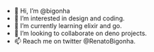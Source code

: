 - 👋 Hi, I’m @bigonha
- 👀 I’m interested in design and coding.
- 🌱 I’m currently learning elixir and go.
- 💞️ I’m looking to collaborate on deno projects.
- 📫 Reach me on twitter @RenatoBigonha.

<!---
bigonha/bigonha is a ✨ special ✨ repository because its `README.md` (this file) appears on your GitHub profile.
You can click the Preview link to take a look at your changes.
--->
